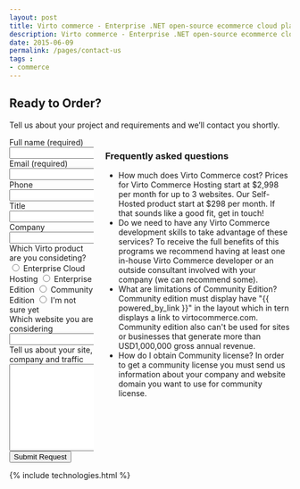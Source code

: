 ```yaml
---
layout: post
title: Virto commerce - Enterprise .NET open-source ecommerce cloud platform. Request Services
description: Virto commerce - Enterprise .NET open-source ecommerce cloud platform. Request Services
date: 2015-06-09
permalink: /pages/contact-us
tags : 
- commerce
---
```

<article role="main" class="main">
	<div class="roadmap __responsive">
		<h1 class="head-title">Ready to Order?</h1>
		<p class="text">Tell us about your project and requirements and we’ll contact you shortly.</p>
		<div class="columns">
			<div class="column">
				<div class="block">
					<form action="">
						<input type="hidden" value="Become a partner" name="Subject"/>
						<input type="hidden" value="true" name="IsResend"/>
						<input type="hidden" value="/thank-you" name="RedirectUrl" />
						<div class="control-group">
							<label for="Fullname">Full name (required)</label>
							<input type="text" name="Fullname" class="form-input" required>
						</div>
						<div class="control-group">
							<label for="email">Email (required)</label>
							<input type="text" name="To" class="form-input" required>
						</div>
						<div class="control-group">
							<label for="phone">Phone</label>
							<input type="text" name="Phone" class="form-input">
						</div>
						<div class="control-group">
							<label for="title">Title</label>
							<input type="text" name="Title" class="form-input">
						</div>
						<div class="control-group">
							<label for="company">Company</label>
							<input type="text" name="Company" class="form-input">
						</div>
						<div class="control-group">
							<label for="descr">Which Virto product are you consideting?</label>
							<label><input name="SoftwareType" type="radio" value="Cloud Hosting"/> Enterprise Cloud Hosting</label>
							<label><input name="SoftwareType" type="radio" value="Software Licensing"/> Enterprise Edition</label>
							<label><input name="SoftwareType" type="radio" value="Community Licensing"/> Community Edition</label>
							<label><input name="SoftwareType" type="radio" value="Not Sure"/> I'm not sure yet</label>
						</div>
						<div class="control-group">
							<label for="web">Which website you are considering</label>
							<input type="text" name="Website" class="form-input" required>
						</div>
						<div class="control-group">
							<label for="descr">Tell us about your site, company and traffic</label>
							<textarea rows="10" cols="30" name="Comments" class="form-text" required></textarea>
						</div>
						<div class="control-group">
							<button class="button fill" type="submit">Submit Request</button>
						</div>
					</form>
				</div>
			</div>
			<div class="column">
				<div class="block">
					<h3>Frequently asked questions</h3>
					<ul class="list">
						<li>
							<span class="title">How much does Virto Commerce cost?</span>
							<span class="descr">Prices for Virto Commerce Hosting start at $2,998 per month for up to 3 websites. Our Self-Hosted product start at $298 per month. If that sounds like a good fit, get in touch!</span>
						</li>
						<li>
							<span class="title">Do we need to have any Virto Commerce development skills to take advantage of these services?</span>
							<span class="descr">To receive the full benefits of this programs we recommend having at least one in-house Virto Commerce developer or an outside consultant involved with your company (we can recommend some).</span>
						</li>
						<li>
							<span class="title">What are limitations of Community Edition?</span>
							<span class="descr">Community edition must display have "{{ powered_by_link }}" in the layout which in tern displays a link to virtocommerce.com. Community edition also can't be used for sites or businesses that generate
							more than USD1,000,000 gross annual revenue.</span>
						</li>
						<li>
							<span class="title">How do I obtain Community license?</span>
							<span class="descr">In order to get a community license you must send us information about your company and website domain you want to use for community license.</span>
						</li>
					</ul>
				</div>
			</div>
		</div>
	</div>
	{% include technologies.html %}
</article>
